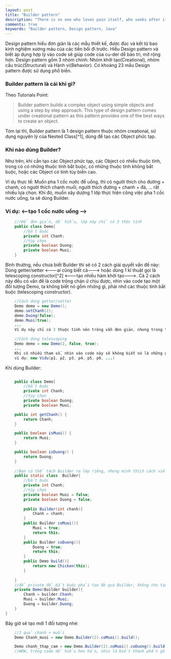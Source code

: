 ```yaml
---
layout: post
title: "Builder pattern"
description: "There is no one who loves pain itself, who seeks after it and wants to have it, simply because it is pain..."
comments: true
keywords: "Builder pattern, Design pattern, Java"
---
```

Design pattern hiểu đơn giản là các mẫu thiết kế, được đúc và kết từ bao kinh nghiệm xương máu của các tiền bối đi trước. Hiểu Design pattern và biết áp dụng hợp lý vào code sẽ giúp code của cu-der dễ bảo trì, mở rộng hơn.
Design pattern gồm 3 nhóm chính: Nhóm khởi tạo(Creational), nhóm cấu trúc(Structural) và Hành vi(Behavior).
Có khoảng 23 mấu Design pattern được sử dụng phổ biến.

### Builder pattern là cái khỉ gì?
Theo Tutorials Point:
>Builder pattern builds a complex object using simple objects and using a step by step approach. This type of design pattern comes under creational pattern as this pattern provides one of the best ways to create an object.

Tóm lại thì, Builder pattern là 1 design pattern thuộc nhóm creational, sử dụng nguyên lý của Nested Class[^1], dùng để tạo các Object phức tạp.

### Khi nào dùng Builder?
Như trên, khi cần tạo các Object phức tạp, các Object có nhiều thuộc tính, trong có có những thuộc tính bắt buộc, có những thuộc tính không bắt buộc, hoặc các Object có tính tùy biến cao.

Ví dụ thực tế: Muốn pha 1 cốc nước để uống, thì có người thích cho đường + chanh, có người thích chanh muối, người thích đường + chanh + đá, ... rất nhiều lựa chọn. Khi đó, muốn xây dượng 1 lớp thực hiện công việc pha 1 cốc nước uống, ta sẽ dùng Builder.

### Ví dụ: <--tạo 1 cốc nước uống -->
```java
    ///Để đơn giản, dễ hiểu, lớp này chỉ có 3 thộc tính
    public class Demo{
        //bắt buộc
        private int Chanh;
        //tùy chọn
        private boolean Duong;
        private boolean Muoi;
    }
```
Bình thường, nếu chưa biết Builder thì sẽ có 2 cách giải quyết vấn đề này: Dùng getter/setter <---ai cũng biết cả---> hoặc dùng 1 kĩ thuật gọi là telescoping constructor[^2] <---tạo nhiều hàm khởi tạo--->.
Cả 2 cách này đều có vấn đề là code trông chán ứ chịu được, nhìn vào code tạo một đối tượng Demo, ta không biết nó gồm những gì, phải nhớ các thuộc tính bắt buộc (telescoping constructor).

```java
    //Cách dùng getter/setter
    Demo demo = new Demo();
    demo.setChanh(2);
    demo.Duong(false);
    demo.Muoi(true);
    ...
    Ví dụ này chỉ có 3 thuộc tính nên trông vẫn đơn giản, nhưng trong thực tế khi có tới 13 thuộc tính chẳng hạn thì trông code rất phức tạp...
```
```java
    //Cách dùng telescoping
    Demo demo = new Demo(2, false, true);
    ...
    Khi có nhiều tham số, nhìn vào code này sẽ không biết nó là những gì - ví dụ này là chanh, đường, muối..
    ví dụ: new Vidu(p1, p2, p3, p4, p5, p6, ...)
```
Khi dùng Builder:

```java

    public class Demo{
        //bắt buộc
        private int Chanh;
        //tùy chọn
        private boolean Duong;
        private boolean Muoi;

    public int getChanh() {
        return Chanh;
    }

    public boolean isMuoi() {
        return Muoi;
    }

    public boolean isDuong() {
        return Duong;
    }
    
    //Bạn có thể tách Builder ra lớp riêng, nhưng mình thích cách viết này hơn :))
    public static class  Builder{
        //bắt buộc
        private int Chanh;
        //tùy chọn
        private boolean Muoi = false;
        private boolean Duong = false;
        
        public Builder(int chanh){
            Chanh = chanh;
        }
        public Builder coMuoi(){
            Muoi = true;
            return this;
        }
        public Builder coDuong(){
            Duong = true;
            return this;
        }
        public Demo build(){
            return new Chicken(this);
        }
        
    }
    //để private để bắt buộc phải tạo Ob qua Builder, không cho tạo trực tiếp
    private Demo(Builder builder){
        Chanh = builder.Chanh;
        Muoi = builder.Muoi;
        Duong = builder.Duong;
    }
}
```
Bây giờ sẽ tạo mới 1 đối tượng nhé:
```java
    //2 quả chanh + muối
    Demo Chanh_muoi = new Demo.Builder(2).coMuoi().build();

    Demo chanh_thap_cam = new Demo.Builder(2).coMuoi().coDuong().build();
    //WOW, trông code dễ hiểu hơn hẳn, nhìn là biết thành phần gồm những gì :))
```
